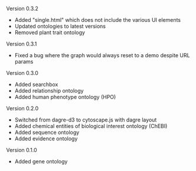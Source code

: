 Version 0.3.2

- Added "single.html" which does not include the various UI elements
- Updated ontologies to latest versions
- Removed plant trait ontology

Version 0.3.1

- Fixed a bug where the graph would always reset to a demo despite URL params

Version 0.3.0

- Added searchbox
- Added relationship ontology
- Added human phenotype ontology (HPO)


Version 0.2.0

- Switched from dagre-d3 to cytoscape.js with dagre layout
- Added chemical entities of biological interest ontology (ChEBI)
- Added sequence ontology
- Added evidence ontology


Version 0.1.0

- Added gene ontology
